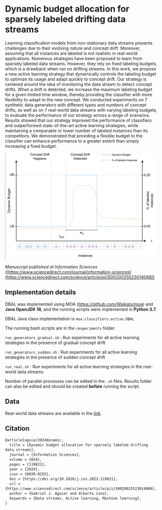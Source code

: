 # Dynamic budget allocation for sparsely labeled drifting data streams

Learning classification models from non-stationary data streams presents challenges due to their evolving nature and concept drift. Moreover, assuming that all instances are labeled is not realistic in real-world applications. Numerous strategies have been proposed to learn from sparsely labeled data streams. However, they rely on fixed labeling budgets, which is a drawback when run on drifting streams. In this work, we propose a new active learning strategy that dynamically controls the labeling budget to optimize its usage and adapt quickly to concept drift. Our strategy is centered around the idea of monitoring the data stream to detect concept drifts. When a drift is detected, we increase the maximum labeling budget for a given limited time window, thereby providing the classifier with more flexibility to adapt to the new concept. We conducted experiments on 7 synthetic data generators with different types and numbers of concept drifts, as well as on 7 real-world data streams with varying labeling budgets, to evaluate the performance of our strategy across a range of scenarios. Results showed that our strategy improved the performance of classifiers and outperformed state-of-the-art active learning strategies, while maintaining a comparable or lower number of labeled instances than its competitors. We demonstrated that providing a flexible budget to the classifier can enhance performance to a greater extent than simply increasing a fixed budget.

![](theoric_example.png)

*Manuscript published at Information Sciences* ([https://www.sciencedirect.com/journal/information-sciences](https://www.sciencedirect.com/science/article/pii/S0020025523014068))

## Implementation details

DBAL was implemented using MOA (https://github.com/Waikato/moa) and **Java OpenJDK 18**, and the running scripts were implemented in **Python 3.7**. 

DBAL Java class implementation is `moa.classifiers.active.DBAL`

The running bash scripts are in the `/experiments` folder. 

`run_generators_gradual.sh` :  Run experiments for all active learning strategies in the presence of gradual concept drift

`run_generators_sudden.sh` :  Run experiments for all active learning strategies in the presence of sudden concept drift

`run_real.sh` :  Run experiments for all active learning strategies in the real-world data streams


Number of parallel processes can be edited in the `.sh` files. Results folder can also be edited and should be created **before** running the script.

## Data

Real-world data streams are available in the [link](https://drive.google.com/drive/folders/1LBi37mzEl_HS3JixbH-PoLndCaTy5_WR?usp=sharing).

## Citation

```
@article{aguiar2024dynamic,
  title = {Dynamic budget allocation for sparsely labeled drifting data streams},
  journal = {Information Sciences},
  volume = {654},
  pages = {119821},
  year = {2024},
  issn = {0020-0255},
  doi = {https://doi.org/10.1016/j.ins.2023.119821},
  url = {https://www.sciencedirect.com/science/article/pii/S0020025523014068},
  author = {Gabriel J. Aguiar and Alberto Cano},
  keywords = {Data streams, Active learning, Machine learning},
}
```
